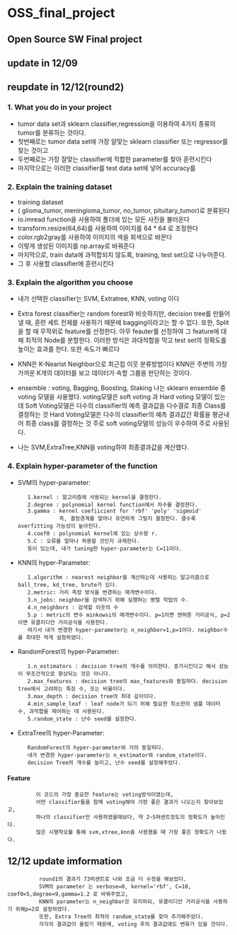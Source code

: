 # OSS_final_project
## Open Source SW Final project

## update in 12/09
## reupdate in 12/12(round2)


### 1. What you do in your project
    
   - tumor data set과 sklearn classifier,regression을 이용하여 4가지 종류의 tumor를 분류하는 것이다.
   - 첫번째로는 tumor data set에 가장 알맞는 sklearn classifier 또는 regressor를 찾는 것이고
   - 두번째로는 가장 잘맞는 classifier에 적합한 parameter를 찾아 훈련시킨다
   - 마지막으로는 이러한 classifier를 test data set에 넣어 accuracy를 
    
    
### 2. Explain the training dataset

   - training dataset
   - ( glioma_tumor, meningioma_tumor, no_tumor, pituitary_tumor)로 분류된다
   - io.imread function을 사용하여 폴더에 있는 모든 사진을 불러온다
   - transform.resize(64,64)를 사용하여 이미지를 64 * 64 로 조정한다
   - color.rgb2gray를 사용하여 이미지의 색을 회색으로 바꾼다
   - 이렇게 생성된 이미지를 np.array로 바꿔준다
   - 마지막으로, train data에 과적합되지 않도록, training, test set으로 나누어준다.
   - 그 후 사용할 classifier에 훈련시킨다
  
### 3. Explain the algorithm you choose

   - 내가 선택한 classifier는 SVM, Extratree, KNN, voting 이다
   
   - Extra forest classifier는 random forest와 비슷하지만, decision tree를 만들어 낼 때, 훈련 세트 전체를 사용하기 때문에
     bagging이라고는 할 수 없다. 또한, Split을 할 때 무작위로 feature를 선정한다. 아무 feauter를 선정하여 그 feature에 대해
     최적의 Node를 분할한다. 이러한 방식은 과대적합을 막고 test set의 정확도를 높이는 효과를 한다. 또한 속도가 빠르다
     
   - KNN은 K-Nearist Neighbor으로 최근접 이웃 분류방법이다
     KNN은 주변의 가장 가까운 K개의 데이터를 보고 데이터가 속할 그룹을 판단하는 것이다. 
   
   - ensemble : voting, Bagging, Boosting, Staking
     나는 sklearn ensemble 중 voting 모델을 사용했다.
     voting모델은 soft voting 과 Hard voting 모델이 있는데
     Soft Voting모델은 다수의 classifier의 예측 결과값을 다수결로 최종 Class를 결정하는 것
     Hard Voting모델은 다수의 classifier의 예측 결과값간 확률을 평균내어 최종 class를 결정하는 것
     주로 soft voting모델의 성능이 우수하여 주로 사용된다.
   
   - 나는 SVM,ExtraTree,KNN을 voting하여 최종결과값을 계산했다.
     
### 4. Explain hyper-parameter of the function
   - SVM의 hyper-parameter:
 
            1.kernel : 알고리즘에 사용되는 kernel을 결정한다. 
            2.degree : polynomial kernel function에서 차수를 결정한다.
            3.gamma : kernel coefiicient for 'rbf' 'poly' 'sigmoid'
                      즉, 결정경계를 얼마나 유연하게 그릴지 결정한다. 클수록 overfitting 가능성이 높아진다.
            4.coef0 : polynomial kernel에 있는 상수항 r.
            5.C : 오류를 얼마나 허용할 것인지 규제한다.
            등이 있는데, 내가 tuning한 hyper-parameter는 C=11이다.

     
   
   - KNN의 hyper-Parameter:
   
            1.algorithm : nearest neighbor을 계산하는데 사용하는 알고리즘으로 ball_tree, kd_tree, brute가 있다.
            2.metric: 거리 측정 방식을 변경하는 매개변수이다.
            3.n_jobs: neighbor을 검색하기 위해 실행하는 병렬 작업의 수.
            4.n_neighbors : 검색할 이웃의 수
            5.p : metric의 변수 minkowsi의 매개변수이다. p=1이면 맨허튼 거리공식, p=2이면 유클리디안 거리공식을 사용한다.
            여기서 내가 변경한 hyper-parameter는 n_neighbor=1,p=1이다. neighbor수를 최대한 적게 설정하였다.

   - RandomForest의 hyper-Parameter:
   
            1.n_estimators : decision tree의 개수를 의미한다. 증가시킨다고 해서 성능이 무조건적으로 향상되는 것은 아니다.
            2.max_features : decision tree의 max_features와 동일하다. decision tree에서 고려하는 특징 수, 또는 비율이다.
            3.max_depth : decision tree의 최대 깊이이다.
            4.min_sample_leaf : leaf node가 되기 위해 필요한 최소한의 샘플 데이터 수, 과적합을 제어하는 데 사용된다.
            5.random_state : 난수 seed를 설정한다.


   - ExtraTree의 hyper-Parameter:
   
            RandomForest의 hyper-parameter와 거의 동일하다.
            내가 변경한 hyper-parameter는 n_estimator와 random_state이다.
            decision Tree의 개수를 늘리고, 난수 seed를 설정해주었다.

    
#### Feature
    
             이 코드의 가장 중요한 feature는 voting방식이였는데,
             어떤 classifier들을 함께 voting해야 가장 좋은 결과가 나오는지 찾아보았고,
             하나의 classifier만 사용하였을때보다, 약 2~5퍼센트정도의 정확도가 높아진다.
             많은 시행착오를 통해 svm,xtree,knn을 사용했을 때 가장 좋은 정확도가 나왔다.

     
## 12/12 update imformation

              round1의 결과가 73퍼센트로 나와 조금 더 수정을 해보았다.
              SVM의 parameter 는 verbose=0, kernel='rbf', C=10, coef0=5,degree=9,gamma=1.2 로 바꿔주었고,
              KNN의 parameter는 n_neighbor은 유지하되, 유클리디안 거리공식을 사용하기 위해p=2로 설정하였다.
              또한, Extra Tree의 최적의 random_state를 찾아 추가해주었다.
              각각의 결과값이 올랐기 때문에, voting 후의 결과값에도 변화가 있을 것이다.

          

  
         
